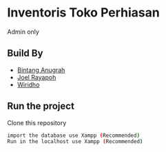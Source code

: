 
# Inventoris Toko Perhiasan

Admin only
## Build By

- [Bintang Anugrah](https://github.com/bintangaakbar)
- [Joel Rayapoh](https://github.com/dJull)
- [Wiridho](https://github.com/wiridho)
## Run the project

Clone this repository

```bash
import the database use Xampp (Recommended)
Run in the localhost use Xampp (Recommended)
```
